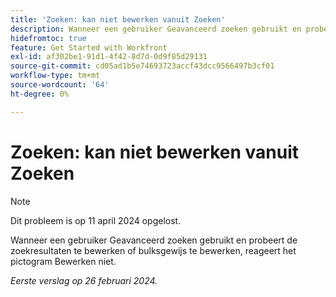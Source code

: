 ```yaml
---
title: 'Zoeken: kan niet bewerken vanuit Zoeken'
description: Wanneer een gebruiker Geavanceerd zoeken gebruikt en probeert de zoekresultaten te bewerken of bulksgewijs te bewerken, reageert het pictogram Bewerken niet.
hidefromtoc: true
feature: Get Started with Workfront
exl-id: af302be1-91d1-4f42-8d7d-0d9f85d29131
source-git-commit: cd05ad1b5e74693723accf43dcc9566497b3cf01
workflow-type: tm+mt
source-wordcount: '64'
ht-degree: 0%

---
```


# Zoeken: kan niet bewerken vanuit Zoeken

>[!NOTE]
>
>Dit probleem is op 11 april 2024 opgelost.

Wanneer een gebruiker Geavanceerd zoeken gebruikt en probeert de zoekresultaten te bewerken of bulksgewijs te bewerken, reageert het pictogram Bewerken niet.

_Eerste verslag op 26 februari 2024._
